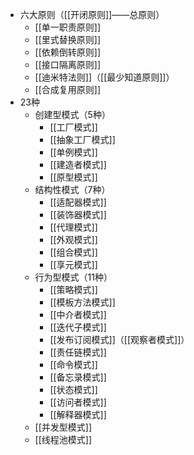 - 六大原则（[[开闭原则]]——总原则）
	- [[单一职责原则]]
	- [[里式替换原则]]
	- [[依赖倒转原则]]
	- [[接口隔离原则]]
	- [[迪米特法则]]（[[最少知道原则]]）
	- [[合成复用原则]]
- 23种
	- 创建型模式（5种）
		- [[工厂模式]]
		- [[抽象工厂模式]]
		- [[单例模式]]
		- [[建造者模式]]
		- [[原型模式]]
	- 结构性模式（7种）
		- [[适配器模式]]
		- [[装饰器模式]]
		- [[代理模式]]
		- [[外观模式]]
		- [[组合模式]]
		- [[享元模式]]
	- 行为型模式（11种）
		- [[策略模式]]
		- [[模板方法模式]]
		- [[中介者模式]]
		- [[迭代子模式]]
		- [[发布订阅模式]]（[[观察者模式]]）
		- [[责任链模式]]
		- [[命令模式]]
		- [[备忘录模式]]
		- [[状态模式]]
		- [[访问者模式]]
		- [[解释器模式]]
	- [[并发型模式]]
	- [[线程池模式]]